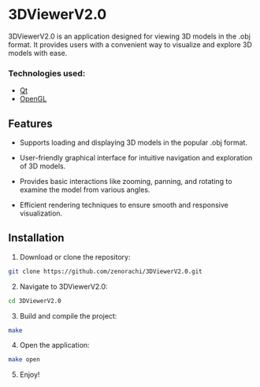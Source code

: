 # 3DViewerV2.0

3DViewerV2.0 is an application designed for viewing 3D models in the .obj format. It provides users with a convenient way to visualize and explore 3D models with ease.

### Technologies used:
* [Qt](https://www.qt.io/)
* [OpenGL](https://www.opengl.org/)

## Features

- Supports loading and displaying 3D models in the popular .obj format.

- User-friendly graphical interface for intuitive navigation and exploration of 3D models.

- Provides basic interactions like zooming, panning, and rotating to examine the model from various angles.

- Efficient rendering techniques to ensure smooth and responsive visualization.

## Installation

1. Download or clone the repository:
```sh
git clone https://github.com/zenorachi/3DViewerV2.0.git
```
2. Navigate to 3DViewerV2.0:
```sh
cd 3DViewerV2.0
```
3. Build and compile the project:
```sh
make
```
4. Open the application:
```sh
make open
```
5. Enjoy!

